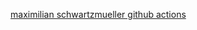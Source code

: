 [maximilian schwartzmueller github actions](https://www.udemy.com/course/github-actions-the-complete-guide/learn/lecture/34122306#learning-tools)

